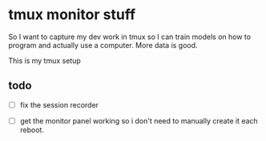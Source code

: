 # tmux monitor stuff

So I want to capture my dev work in tmux so I can train models on how to program
and actually use a computer. More data is good.

This is my tmux setup

## todo

- [ ] fix the session recorder
- [ ] get the monitor panel working so i don't need to manually create it each
      reboot.

